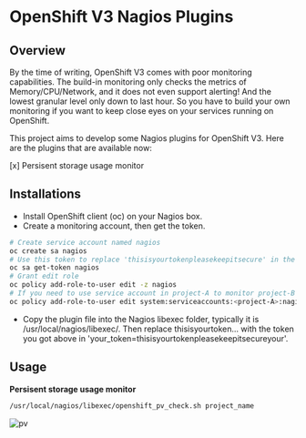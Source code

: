 # OpenShift V3 Nagios Plugins

## Overview

By the time of writing, OpenShift V3 comes with poor monitoring capabilities. The build-in monitoring only checks the metrics of Memory/CPU/Network, and it does not even support alerting! And the lowest granular level only down to last hour. So you have to build your own monitoring if you want to keep close eyes on your services running on OpenShift.  

This project aims to develop some Nagios plugins for OpenShift V3. Here are the plugins that are available now:

[x] Persisent storage usage monitor

## Installations  

- Install OpenShift client (oc) on your Nagios box.   
- Create a monitoring account, then get the token. 
```bash
# Create service account named nagios
oc create sa nagios
# Use this token to replace 'thisisyourtokenpleasekeepitsecure' in the plugin
oc sa get-token nagios
# Grant edit role
oc policy add-role-to-user edit -z nagios
# If you need to use service account in project-A to monitor project-B
oc policy add-role-to-user edit system:serviceaccounts:<project-A>:nagios -n <project-B>
```
- Copy the plugin file into the Nagios libexec folder, typically it is /usr/local/nagios/libexec/. Then replace thisisyourtoken... with the token you got above in 'your_token=thisisyourtokenpleasekeepitsecureyour'.

## Usage
**Persisent storage usage monitor**
```bash
/usr/local/nagios/libexec/openshift_pv_check.sh project_name
```
![pv](files/pv.png)
